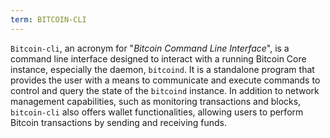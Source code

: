 ```yaml
---
term: BITCOIN-CLI
---
```


`Bitcoin-cli`, an acronym for "*Bitcoin Command Line Interface*", is a command line interface designed to interact with a running Bitcoin Core instance, especially the daemon, `bitcoind`. It is a standalone program that provides the user with a means to communicate and execute commands to control and query the state of the `bitcoind` instance. In addition to network management capabilities, such as monitoring transactions and blocks, `bitcoin-cli` also offers wallet functionalities, allowing users to perform Bitcoin transactions by sending and receiving funds.